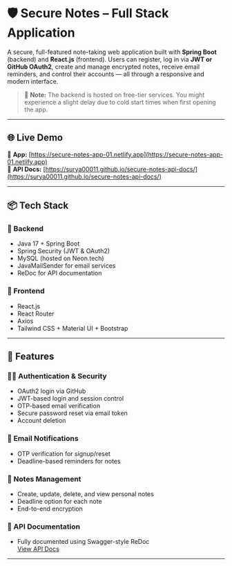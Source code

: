 # 🛡️ Secure Notes – Full Stack Application

A secure, full-featured note-taking web application built with **Spring Boot** (backend) and **React.js** (frontend). Users can register, log in via **JWT or GitHub OAuth2**, create and manage encrypted notes, receive email reminders, and control their accounts — all through a responsive and modern interface.

> 🔴 **Note:** The backend is hosted on free-tier services. You might experience a slight delay due to cold start times when first opening the app.

---

## 🌐 Live Demo

🔗 **App:** [https://secure-notes-app-01.netlify.app](https://secure-notes-app-01.netlify.app)  
📄 **API Docs:** [https://surya00011.github.io/secure-notes-api-docs/](https://surya00011.github.io/secure-notes-api-docs/)

---

## 📦 Tech Stack

### 🔧 Backend
- Java 17 + Spring Boot
- Spring Security (JWT & OAuth2)
- MySQL (hosted on Neon.tech)
- JavaMailSender for email services
- ReDoc for API documentation

### 🎨 Frontend
- React.js
- React Router
- Axios
- Tailwind CSS + Material UI + Bootstrap

---

## 🔐 Features

### 🧑‍💼 Authentication & Security
- OAuth2 login via GitHub
- JWT-based login and session control
- OTP-based email verification
- Secure password reset via email token
- Account deletion

### 📩 Email Notifications
- OTP verification for signup/reset
- Deadline-based reminders for notes

### 📝 Notes Management
- Create, update, delete, and view personal notes
- Deadline option for each note
- End-to-end encryption

### 📄 API Documentation
- Fully documented using Swagger-style ReDoc  
  [View API Docs](https://surya00011.github.io/secure-notes-api-docs/)

---

